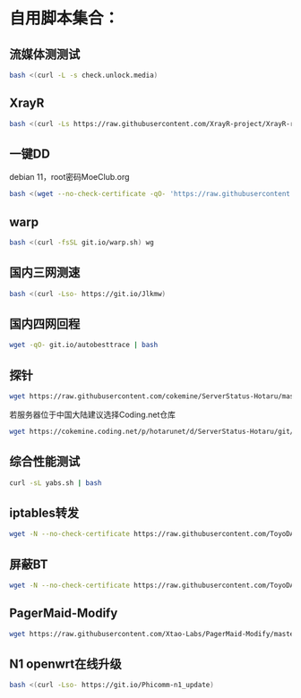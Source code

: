 # 自用脚本集合：

## 流媒体测测试
``` bash
bash <(curl -L -s check.unlock.media) 
```

## XrayR
``` bash
bash <(curl -Ls https://raw.githubusercontent.com/XrayR-project/XrayR-release/master/install.sh)
```

## 一键DD
debian 11，root密码MoeClub.org
``` bash
bash <(wget --no-check-certificate -qO- 'https://raw.githubusercontent.com/MoeClub/Note/master/InstallNET.sh') -d 11 -v 64
```

## warp
``` bash
bash <(curl -fsSL git.io/warp.sh) wg
```

## 国内三网测速
``` bash
bash <(curl -Lso- https://git.io/Jlkmw)
```

## 国内四网回程
``` bash
wget -qO- git.io/autobesttrace | bash
```

## 探针
``` bash
wget https://raw.githubusercontent.com/cokemine/ServerStatus-Hotaru/master/status.sh && bash status.sh
```
若服务器位于中国大陆建议选择Coding.net仓库
``` bash
wget https://cokemine.coding.net/p/hotarunet/d/ServerStatus-Hotaru/git/raw/master/status.sh && bash status.sh
```

## 综合性能测试
``` bash
curl -sL yabs.sh | bash
```

## iptables转发
``` bash
wget -N --no-check-certificate https://raw.githubusercontent.com/ToyoDAdoubiBackup/doubi/master/iptables-pf.sh && chmod +x iptables-pf.sh && bash iptables-pf.sh
```

## 屏蔽BT
``` bash
wget -N --no-check-certificate https://raw.githubusercontent.com/ToyoDAdoubiBackup/doubi/master/ban_iptables.sh && chmod +x ban_iptables.sh && bash ban_iptables.sh banall
```

## PagerMaid-Modify
``` bash
wget https://raw.githubusercontent.com/Xtao-Labs/PagerMaid-Modify/master/install.sh -O install.sh && chmod +x install.sh && bash install.sh
```

## N1 openwrt在线升级
``` bash
bash <(curl -Lso- https://git.io/Phicomm-n1_update)
```

